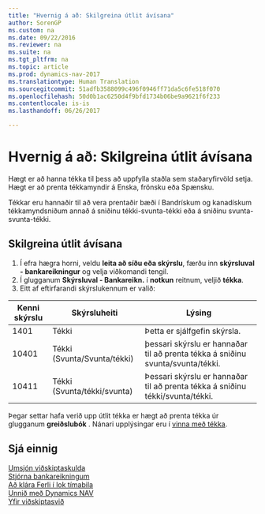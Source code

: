 ```yaml
---
title: "Hvernig á að: Skilgreina útlit ávísana"
author: SorenGP
ms.custom: na
ms.date: 09/22/2016
ms.reviewer: na
ms.suite: na
ms.tgt_pltfrm: na
ms.topic: article
ms.prod: dynamics-nav-2017
ms.translationtype: Human Translation
ms.sourcegitcommit: 51adfb3588099c496f0946ff71da5c6fe518f070
ms.openlocfilehash: 50d0b1ac6250d4f9bfd1734b06be9a9621f6f233
ms.contentlocale: is-is
ms.lasthandoff: 06/26/2017

---
```


# <a name="how-to-define-check-layouts"></a>Hvernig á að: Skilgreina útlit ávísana

Hægt er að hanna tékka til þess að uppfylla staðla sem staðaryfirvöld setja. Hægt er að prenta tékkamyndir á Enska, frönsku eða Spænsku.

Tékkar eru hannaðir til að vera prentaðir bæði í Bandrískum og kanadískum tékkamyndsniðum annað á sniðinu tékki-svunta-tékki  eða á sniðinu svunta-svunta-tékki.

## <a name="to-define-check-layouts"></a>Skilgreina útlit ávísana
1. Í efra hægra horni, veldu **leita að síðu eða skýrslu**, færðu inn **skýrsluval - bankareikningur** og velja viðkomandi tengil.
2. Í glugganum **Skýrsluval - Bankareikn.** í  **notkun** reitnum, veljið **tékka**.
3. Eitt af eftirfarandi skýrslukennum er valið:

| Kenni skýrslu   | Skýrsluheiti   | Lýsing |
|-------------|---------------|-------------|
|1401|Tékki|Þetta er sjálfgefin skýrsla.|
|10401|Tékki (Svunta/Svunta/tékki)|þessari skýrslu er hannaðar til að prenta tékka á sniðinu svunta/svunta/tékki.|
|10411|Tékki (Svunta/tékki/svunta)|Þessari skýrslu er hannaðar til að prenta tékka á sniðinu tékki/svunta/tékki.|

Þegar settar hafa verið upp útlit tékka er hægt að prenta tékka úr glugganum **greiðslubók** . Nánari upplýsingar eru í [vinna með tékka](payables-how-work-checks.md).

## <a name="see-also"></a>Sjá einnig
[Umsjón viðskiptaskulda](payables-manage-payables.md)  
[Stjórna bankareikningum](bank-manage-bank-accounts.md)   
[Að klára Ferli í lok tímabila](year-how-complete-period-end-processes.md)  
[Unnið með Dynamics NAV](ui-work-product.md)  
[Yfir viðskiptasvið](ui-across-business-areas.md)

